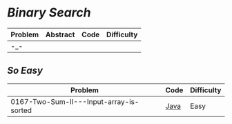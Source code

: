 # *Binary Search*

|Problem|Abstract|Code|Difficulty|
| --- | --- | --- | --- |
|-_-||[](./LeetCode/Java/-_-/src)||

## *So Easy*
|Problem|Code|Difficulty|
| --- | --- | --- |
|0167-Two-Sum-II---Input-array-is-sorted|[Java](./LeetCode/Java/0167-Two-Sum-II---Input-array-is-sorted/src)|Easy|